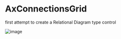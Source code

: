 # AxConnectionsGrid
first attempt to create a Relational Diagram type control 

![image](https://user-images.githubusercontent.com/61160830/192678080-7e4d9b3e-e580-4cf6-81d7-0abea3aa6e9a.png)
